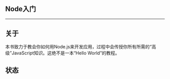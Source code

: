 Node入门
--------
--------


关于
--------
本书致力于教会你如何用Node.js来开发应用，过程中会传授你所有所需的“高级”JavaScript知识。这绝不是一本“Hello World”的教程。


状态
--------
